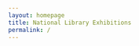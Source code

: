 ```yaml
---
layout: homepage
title: National Library Exhibitions
permalink: /
---
```

<!-- Type your notification here - the notification bar will not appear if this is empty. For other changes, refer to _data/homepage.yml to edit the homepage -->
